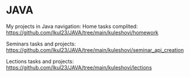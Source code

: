 # JAVA

My projects in Java navigation:
Home tasks complited: https://github.com/Ikul23/JAVA/tree/main/kuleshovi/homework

Seminars tasks and projects: https://github.com/Ikul23/JAVA/tree/main/kuleshovi/seminar_api_creation

Lections tasks and projects: https://github.com/Ikul23/JAVA/tree/main/kuleshovi/lections